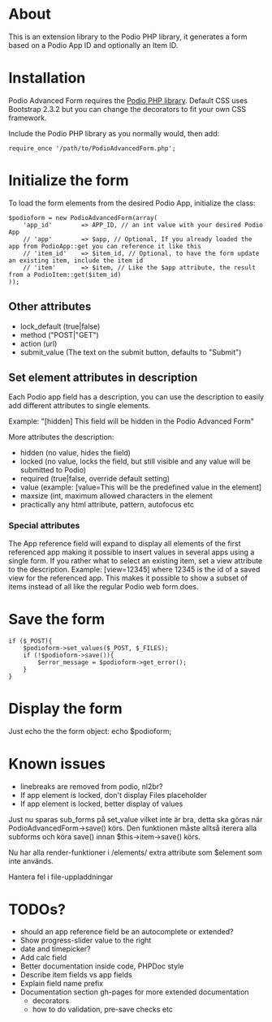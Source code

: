 # About
This is an extension library to the Podio PHP library, it generates a form based on a Podio App ID and optionally an Item ID.

# Installation
Podio Advanced Form requires the [Podio PHP library](https://github.com/podio/podio-php). Default CSS uses Bootstrap 2.3.2 but you can change the decorators to fit your own CSS framework.

Include the Podio PHP library as you normally would, then add:

    require_once '/path/to/PodioAdvancedForm.php';

# Initialize the form
To load the form elements from the desired Podio App, initialize the class:

    $podioform = new PodioAdvancedForm(array(
        'app_id'		=> APP_ID, // an int value with your desired Podio App
		// 'app'		=> $app, // Optional, If you already loaded the app from PodioApp::get you can reference it like this
        // 'item_id'	=> $item_id, // Optional, to have the form update an existing item, include the item id
		// 'item'		=> $item, // Like the $app attribute, the result from a PodioItem::get($item_id) 
    ));

## Other attributes

* lock_default (true|false)
* method ("POST|"GET")
* action (url)
* submit_value (The text on the submit button, defaults to "Submit")

## Set element attributes in description
Each Podio app field has a description, you can use the description to easily add different attributes to single elements.

Example: "[hidden] This field will be hidden in the Podio Advanced Form"

More attributes the description:

* hidden (no value, hides the field)
* locked (no value, locks the field, but still visible and any value will be submitted to Podio)
* required (true|false, override default setting)
* value (example: [value=This will be the predefined value in the element]
* maxsize (int, maximum allowed characters in the element
* practically any html attribute, pattern, autofocus etc

### Special attributes
The App reference field will expand to display all elements of the first referenced app making it possible to insert values in several apps using a single form.
If you rather what to select an existing item, set a view attribute to the description. Example: [view=12345] where 12345 is the id of a saved view for the referenced app.
This makes it possible to show a subset of items instead of all like the regular Podio web form does.

# Save the form
	if ($_POST){
		$podioform->set_values($_POST, $_FILES);
		if (!$podioform->save()){
			$error_message = $podioform->get_error();
		}
	}

# Display the form
Just echo the the form object:
    echo $podioform;

# Known issues
* linebreaks are removed from podio, nl2br?
* If app element is locked, don't display Files placeholder
* If app element is locked, better display of values

Just nu sparas sub_forms på set_value vilket inte är bra, detta ska göras när
PodioAdvancedForm->save() körs. Den funktionen måste alltså iterera alla
subforms och köra save() innan $this->item->save() körs.

Nu har alla render-funktioner i /elements/ extra attribute som $element som inte används.

Hantera fel i file-uppladdningar

# TODOs?
* should an app reference field be an autocomplete or extended?
* Show progress-slider value to the right
* date and timepicker?
* Add calc field
* Better documentation inside code, PHPDoc style
* Describe item fields vs app fields
* Explain field name prefix
* Documentation section gh-pages for more extended documentation
    * decorators
    * how to do validation, pre-save checks etc

